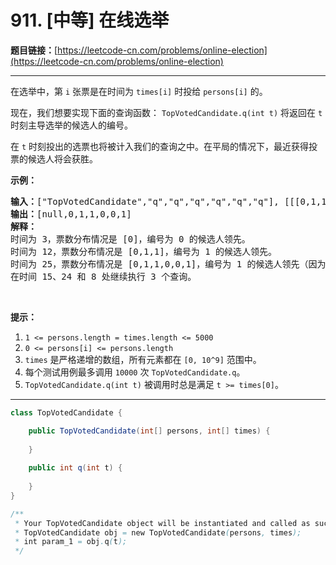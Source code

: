 # 911. [中等] 在线选举

**题目链接：**[https://leetcode-cn.com/problems/online-election](https://leetcode-cn.com/problems/online-election)

---

<div class="content__1Y2H">
 <div class="notranslate">
  <p>在选举中，第&nbsp;<code>i</code>&nbsp;张票是在时间为&nbsp;<code>times[i]</code>&nbsp;时投给&nbsp;<code>persons[i]</code>&nbsp;的。</p> 
  <p>现在，我们想要实现下面的查询函数： <code>TopVotedCandidate.q(int t)</code> 将返回在&nbsp;<code>t</code> 时刻主导选举的候选人的编号。</p> 
  <p>在&nbsp;<code>t</code> 时刻投出的选票也将被计入我们的查询之中。在平局的情况下，最近获得投票的候选人将会获胜。</p> 
  <p><strong>示例：</strong></p> 
  <pre class="language-text"><strong>输入：</strong>["TopVotedCandidate","q","q","q","q","q","q"], [[[0,1,1,0,0,1,0],[0,5,10,15,20,25,30]],[3],[12],[25],[15],[24],[8]]
<strong>输出：</strong>[null,0,1,1,0,0,1]
<strong>解释：</strong>
时间为 3，票数分布情况是 [0]，编号为 0 的候选人领先。
时间为 12，票数分布情况是 [0,1,1]，编号为 1 的候选人领先。
时间为 25，票数分布情况是 [0,1,1,0,0,1]，编号为 1 的候选人领先（因为最近的投票结果是平局）。
在时间 15、24 和 8 处继续执行 3 个查询。
</pre> 
  <p>&nbsp;</p> 
  <p><strong>提示：</strong></p> 
  <ol> 
   <li><code>1 &lt;= persons.length = times.length &lt;= 5000</code></li> 
   <li><code>0 &lt;= persons[i] &lt;= persons.length</code></li> 
   <li><code>times</code>&nbsp;是严格递增的数组，所有元素都在&nbsp;<code>[0, 10^9]</code>&nbsp;范围中。</li> 
   <li>每个测试用例最多调用&nbsp;<code>10000</code>&nbsp;次&nbsp;<code>TopVotedCandidate.q</code>。</li> 
   <li><code>TopVotedCandidate.q(int t)</code>&nbsp;被调用时总是满足&nbsp;<code>t &gt;= times[0]</code>。</li> 
  </ol> 
 </div>
</div>

---

```java
class TopVotedCandidate {

    public TopVotedCandidate(int[] persons, int[] times) {
        
    }
    
    public int q(int t) {
        
    }
}

/**
 * Your TopVotedCandidate object will be instantiated and called as such:
 * TopVotedCandidate obj = new TopVotedCandidate(persons, times);
 * int param_1 = obj.q(t);
 */
```